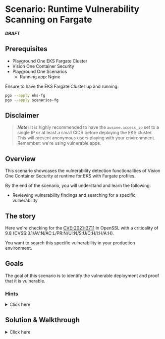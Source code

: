 # Scenario: Runtime Vulnerability Scanning on Fargate

***DRAFT***

## Prerequisites

- Playground One EKS Fargate Cluster 
- Vision One Container Security
- Playground One Scenarios
    - Running app: Nginx

Ensure to have the EKS Fargate Cluster up and running:

```sh
pgo --apply eks-fg
pgo --apply scenarios-fg
```

## Disclaimer

> ***Note:*** It is highly recommended to have the `awsone.access_ip` set to a single IP or at least a small CIDR before deploying the EKS cluster. This will prevent anonymous users playing with your environmnent. Remember: we're using vulnerable apps.

## Overview

This scenario showcases the vulnerability detection functionalities of Vision One Container Security at runtime for EKS with Fargate profiles.

By the end of the scenario, you will understand and learn the following:

- Reviewing vulnerability findings and searching for a specific vulnerability

## The story

Here we're checking for the [CVE-2021-3711](https://nvd.nist.gov/vuln/detail/cve-2021-3711) in OpenSSL with a criticality of 9.8 (CVSS:3.1/AV:N/AC:L/PR:N/UI:N/S:U/C:H/I:H/A:H).

You want to search this specific vulnerability in your production environment.

## Goals

The goal of this scenario is to identify the vulnerable deployment and proof that it is vulnerable.

### Hints

<details>
<summary>Click here</summary>

✨ Didn't find the vulnerable deployment?
<br><br>
Head over to Container Security --> Runtime vulnerability and search for CVE-2017-5638. 🙌
<br><br>

</details>

## Solution & Walkthrough

<details>
<summary>Click here</summary>

Head over to Attack Surface Risk Managemet and search for the vulnerability CVE-2021-3711

Identify the vulnerable deployment/container.

Find out the node(s) running the pod(s).

```sh
kubectl get pods -A -o wide
```

You'll see that the deployment is running within the `default` namespace. The name(s) of the worker nodes start with `fargate-ip-...` which indicate that these nodes are AWS managed Fargate nodes.

Checking the services

```sh
kubectl get services
```

tells us

```
NAME            TYPE       CLUSTER-IP     EXTERNAL-IP   PORT(S)        AGE
nginx-service   NodePort   172.20.48.60   <none>        80:32443/TCP   26m
```

🎉 Success 🎉

</details>
